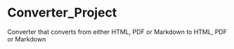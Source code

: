 # Converter_Project
Converter that converts from either HTML, PDF or Markdown to HTML, PDF or Markdown
